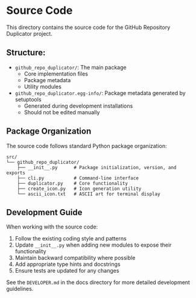 # Source Code

This directory contains the source code for the GitHub Repository Duplicator project.

## Structure:

- `github_repo_duplicator/`: The main package
  - Core implementation files
  - Package metadata
  - Utility modules
- `github_repo_duplicator.egg-info/`: Package metadata generated by setuptools
  - Generated during development installations
  - Should not be edited manually

## Package Organization

The source code follows standard Python package organization:

```
src/
└── github_repo_duplicator/
    ├── __init__.py      # Package initialization, version, and exports
    ├── cli.py           # Command-line interface
    ├── duplicator.py    # Core functionality
    ├── create_icon.py   # Icon generation utility
    └── ascii_icon.txt   # ASCII art for terminal display
```

## Development Guide

When working with the source code:

1. Follow the existing coding style and patterns
2. Update `__init__.py` when adding new modules to expose their functionality
3. Maintain backward compatibility where possible
4. Add appropriate type hints and docstrings
5. Ensure tests are updated for any changes

See the `DEVELOPER.md` in the docs directory for more detailed development guidelines. 